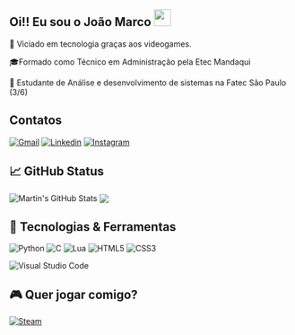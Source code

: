 ## Oi!! Eu sou o João Marco <img src="https://raw.githubusercontent.com/MartinHeinz/MartinHeinz/master/wave.gif" width="30px" height="30px" />



👾 Viciado em tecnologia graças aos videogames.<br/>

🎓Formado como Técnico em Administração pela Etec Mandaqui <br>

📖 Estudante de Análise e desenvolvimento de sistemas na Fatec São Paulo (3/6) <br>

## Contatos



[![Gmail](https://img.shields.io/badge/Gmail-D14836?style=for-the-badge&logo=gmail&logoColor=white)](mailto:joaom.coltre@gmail.com)
[![Linkedin](https://img.shields.io/badge/LinkedIn-0077B5?style=for-the-badge&logo=linkedin&logoColor=white)](https://www.linkedin.com/in/joão-marco-coltre-377984236/)
[![Instagram](https://img.shields.io/badge/Instagram-E4405F?style=for-the-badge&logo=instagram&logoColor=white)](https://www.instagram.com/joao_crusader/)

## &#x1f4c8; GitHub Status
<a>
  <img align="center" src="https://github-readme-stats.vercel.app/api/top-langs/?username=JoaoColtre&layout=compact&theme=merko" alt="Martin's GitHub Stats" />
</a>
<a>
  <img align="center" src="https://github-readme-stats.vercel.app/api?username=JoaoColtre&show_icons=true&theme=merko" />
</a>
</p>


## 🔧 Tecnologias & Ferramentas

![Python](https://img.shields.io/badge/python-3670A0?style=for-the-badge&logo=python&logoColor=ffdd54)
![C](https://img.shields.io/badge/c-%2300599C.svg?style=for-the-badge&logo=c&logoColor=white)
![Lua](https://img.shields.io/badge/lua-%232C2D72.svg?style=for-the-badge&logo=lua&logoColor=white)
![HTML5](https://img.shields.io/badge/html5-%23E34F26.svg?style=for-the-badge&logo=html5&logoColor=white)
![CSS3](https://img.shields.io/badge/css3-%231572B6.svg?style=for-the-badge&logo=css3&logoColor=white)

![Visual Studio Code](https://img.shields.io/badge/Visual%20Studio%20Code-0078d7.svg?style=for-the-badge&logo=visual-studio-code&logoColor=white)

## 🎮 Quer jogar comigo?

[![Steam](https://img.shields.io/badge/steam-%23000000.svg?style=for-the-badge&logo=steam&logoColor=white)](https://steamcommunity.com/id/Joao_Crusader/)
